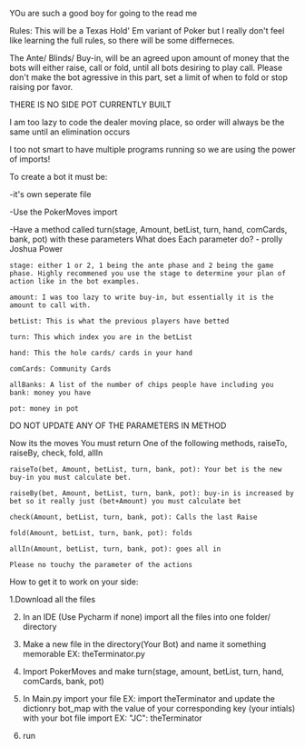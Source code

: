 YOu are such a good boy for going to the read me

Rules:
This will be a Texas Hold' Em variant of Poker but I really don't feel like learning the full rules, so there will be some differneces.

The Ante/ Blinds/ Buy-in, will be an agreed upon amount of money that the bots will either raise, call or fold, until all bots desiring to play call.
Please don't make the bot agressive in this part, set a limit of when to fold or stop raising por favor.

THERE IS NO SIDE POT CURRENTLY BUILT

I am too lazy to code the dealer moving place, so order will always be the same until an elimination occurs

I too not smart to have multiple programs running so we are using the power of imports!

To create a bot it must be:

-it's own seperate file

-Use the PokerMoves import

-Have a method called turn(stage, Amount, betList, turn, hand, comCards, bank, pot) with these parameters
 What does Each parameter do? - prolly Joshua Power
 
	stage: either 1 or 2, 1 being the ante phase and 2 being the game phase. Highly recommened you use the stage to determine your plan of action like in the bot examples.
 
	amount: I was too lazy to write buy-in, but essentially it is the amount to call with.
 
	betList: This is what the previous players have betted
 
	turn: This which index you are in the betList
 
	hand: This the hole cards/ cards in your hand
 
	comCards: Community Cards

 	allBanks: A list of the number of chips people have including you
	bank: money you have
 
	pot: money in pot

DO NOT UPDATE ANY OF THE PARAMETERS IN METHOD

 Now its the moves
 You must return One of the following methods, raiseTo, raiseBy, check, fold, allIn
 
	raiseTo(bet, Amount, betList, turn, bank, pot): Your bet is the new buy-in you must calculate bet.
 
	raiseBy(bet, Amount, betList, turn, bank, pot): buy-in is increased by bet so it really just (bet+Amount) you must calculate bet
 
	check(Amount, betList, turn, bank, pot): Calls the last Raise
 
	fold(Amount, betList, turn, bank, pot): folds
 
	allIn(Amount, betList, turn, bank, pot): goes all in
 
	Please no touchy the parameter of the actions

How to get it to work on your side:

1.Download all the files

2. In an IDE (Use Pycharm if none) import all the files into one folder/ directory

3. Make a new file in the directory(Your Bot) and name it something memorable EX: theTerminator.py

4. Import PokerMoves and make turn(stage, amount, betList, turn, hand, comCards, bank, pot)

5. In Main.py import your file EX: import theTerminator and update the dictionry bot_map with the value of your corresponding key (your intials) with your bot file import EX: "JC": theTerminator

6. run
